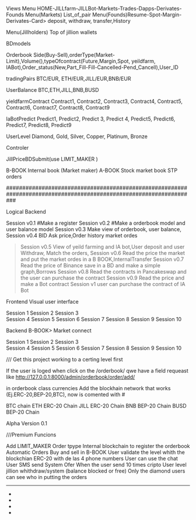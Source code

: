 Views
Menu HOME-JILLfarm-JILLBot-Markets-Trades-Dapps-Derivates-Founds
Menu(Markets) List_of_pair
Menu(Founds)Resume-Spot-Margin-Derivates-Card> deposit, withdraw, transfer,History


Menu(Jillholders) Top of jillion wallets

BDmodels 


Orderbook Side(Buy-Sell),orderType(Market- Limit),Volume(),typeOfcontract(Future,Margin,Spot, yeildfarm, IABot),Order_status(New,Part_Fill-Fill-Cancelled-Pend_Cancell),User_ID

tradingPairs  BTC/EUR, ETH/EUR,JILL/EUR,BNB/EUR

UserBalance  BTC,ETH,JILL,BNB,BUSD

yieldfarmContract   Contract1, Contract2, Contract3, Contract4, Contract5, Contract6, Contract7, Contract8, Contract9 

IaBotPredict   Predict1, Predict2, Predict 3, Predict 4, Predict5, Predict6, Predict7, Predict8, Predict9



UserLevel Diamond, Gold, Silver, Copper, Platinum, Bronze





Controler


JillPriceBDSubmit(use LIMIT_MAKER )





B-BOOK Internal book (Market maker)
A-BOOK  Stock market book STP orders


###################################################################################################################

Logical Backend

Session v0.1 #Make a register
Session v0.2 #Make a orderbook model and user balance model
Session v0.3 Make view of orderbook, user balance, 
Session v0.4 BID Ask price,Order history market ordes
>Session v0.5 View of yeild farming and IA bot,User deposit and user Withdraw, Match the orders,
Session v0.6 Read the price  the market and put the market ordes in a B BOOK,InternalTransfer
Session v0.7 Read the price of Binance save in a BD and make a simple graph,Borrows
Session v0.8 Read the contracts in Pancakeswap and the user can purchase the contract
Session v0.9 Read the price and make a Bot contract 
Session v1 user can purchase the contract of IA Bot

Frontend Visual user interface

Session 1 
Session 2 
Session 3  
Session 4 
Session 5 
Session 6 
Session 7 
Session 8 
Session 9 
Session 10 

Backend B-BOOK> Market connect

Session 1 
Session 2 
Session 3  
Session 4 
Session 5 
Session 6 
Session 7 
Session 8 
Session 9 
Session 10 








/// Get this project working to a certing level first

If the user is loged when click on the  /orderbook/ qwe have a field requeast like http://127.0.0.1:8000/admin/orderbook/order/add/

in orderbook class currencies Add the blockhain network that works (Ej.ERC-20,BEP-20,BTC), now is comented with #
 
BTC chain 
ETH ERC-20 Chain
JILL ERC-20 Chain
BNB  BEP-20 Chain
BUSD BEP-20 Chain


Alpha Version 0.1

///Premium Funcions

Add LIMIT_MAKER Order tpype
Internal blockchain to register the orderbook
Automatic Orders Buy and sell in B-BOOK
User validate the level whith the blockchian ERC-20 with de las 4 phone numbers
User can use the chat
User SMS send System
Ofer When the user send 10 times cripto 
User level jillion whithdraw/system (balance blocked or free)
Only the diamond users can see who in putting the orders



----
-
-
-
-
